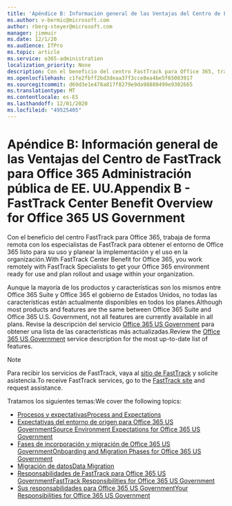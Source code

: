 ```yaml
---
title: 'Apéndice B: Información general de las Ventajas del Centro de FastTrack para Office 365 Administración pública de EE. UU.'
ms.author: v-bermic@microsoft.com
author: rberg-steyer@microsoft.com
manager: jimmuir
ms.date: 12/1/20
ms.audience: ITPro
ms.topic: article
ms.service: o365-administration
localization_priority: None
description: Con el beneficio del centro FastTrack para Office 365, trabaja de forma remota con los especialistas de FastTrack para obtener el entorno de Office 365 listo para su uso y planear la implementación y el uso en la organización.
ms.openlocfilehash: c1fe2fbff2bd3deaa37f3cce8ea4be5f65003917
ms.sourcegitcommit: d69d3e1e478a817f8279e9da98880499e9302665
ms.translationtype: MT
ms.contentlocale: es-ES
ms.lasthandoff: 12/01/2020
ms.locfileid: "49525405"
---
```

# <a name="appendix-b---fasttrack-center-benefit-overview-for-office-365-us-government"></a><span data-ttu-id="2439b-103">Apéndice B: Información general de las Ventajas del Centro de FastTrack para Office 365 Administración pública de EE. UU.</span><span class="sxs-lookup"><span data-stu-id="2439b-103">Appendix B - FastTrack Center Benefit Overview for Office 365 US Government</span></span>

<span data-ttu-id="2439b-104">Con el beneficio del centro FastTrack para Office 365, trabaja de forma remota con los especialistas de FastTrack para obtener el entorno de Office 365 listo para su uso y planear la implementación y el uso en la organización.</span><span class="sxs-lookup"><span data-stu-id="2439b-104">With FastTrack Center Benefit for Office 365, you work remotely with FastTrack Specialists to get your Office 365 environment ready for use and plan rollout and usage within your organization.</span></span> 
  
<span data-ttu-id="2439b-105">Aunque la mayoría de los productos y características son los mismos entre Office 365 Suite y Office 365 el gobierno de Estados Unidos, no todas las características están actualmente disponibles en todos los planes.</span><span class="sxs-lookup"><span data-stu-id="2439b-105">Although most products and features are the same between Office 365 Suite and Office 365 U.S. Government, not all features are currently available in all plans.</span></span> <span data-ttu-id="2439b-106">Revise la descripción del servicio [Office 365 US Government](https://aka.ms/aboutgovcloud) para obtener una lista de las características más actualizadas.</span><span class="sxs-lookup"><span data-stu-id="2439b-106">Review the [Office 365 US Government](https://aka.ms/aboutgovcloud) service description for the most up-to-date list of features.</span></span>

> [!NOTE]
> <span data-ttu-id="2439b-107">Para recibir los servicios de FastTrack, vaya al [sitio de FastTrack](https://go.microsoft.com/fwlink/?linkid=780698) y solicite asistencia.</span><span class="sxs-lookup"><span data-stu-id="2439b-107">To receive FastTrack services, go to the [FastTrack site](https://go.microsoft.com/fwlink/?linkid=780698) and request assistance.</span></span>  

<span data-ttu-id="2439b-108">Tratamos los siguientes temas:</span><span class="sxs-lookup"><span data-stu-id="2439b-108">We cover the following topics:</span></span>
- [<span data-ttu-id="2439b-109">Procesos y expectativas</span><span class="sxs-lookup"><span data-stu-id="2439b-109">Process and Expectations</span></span>](process-and-expectations.md) 
- [<span data-ttu-id="2439b-110">Expectativas del entorno de origen para Office 365 US Government</span><span class="sxs-lookup"><span data-stu-id="2439b-110">Source Environment Expectations for Office 365 US Government</span></span>](US-Gov-appendix-source-environment-expectations.md)   
- [<span data-ttu-id="2439b-111">Fases de incorporación y migración de Office 365 US Government</span><span class="sxs-lookup"><span data-stu-id="2439b-111">Onboarding and Migration Phases for Office 365 US Government</span></span>](US-Gov-appendix-onboarding-and-migration.md)
- [<span data-ttu-id="2439b-112">Migración de datos</span><span class="sxs-lookup"><span data-stu-id="2439b-112">Data Migration</span></span>](data-migration.md)    
- [<span data-ttu-id="2439b-113">Responsabilidades de FastTrack para Office 365 US Government</span><span class="sxs-lookup"><span data-stu-id="2439b-113">FastTrack Responsibilities for Office 365 US Government</span></span>](US-Gov-appendix-fasttrack-responsibilities.md)   
- [<span data-ttu-id="2439b-114">Sus responsabilidades para Office 365 US Government</span><span class="sxs-lookup"><span data-stu-id="2439b-114">Your Responsibilities for Office 365 US Government</span></span>](US-Gov-appendix-your-responsibilities.md)    

